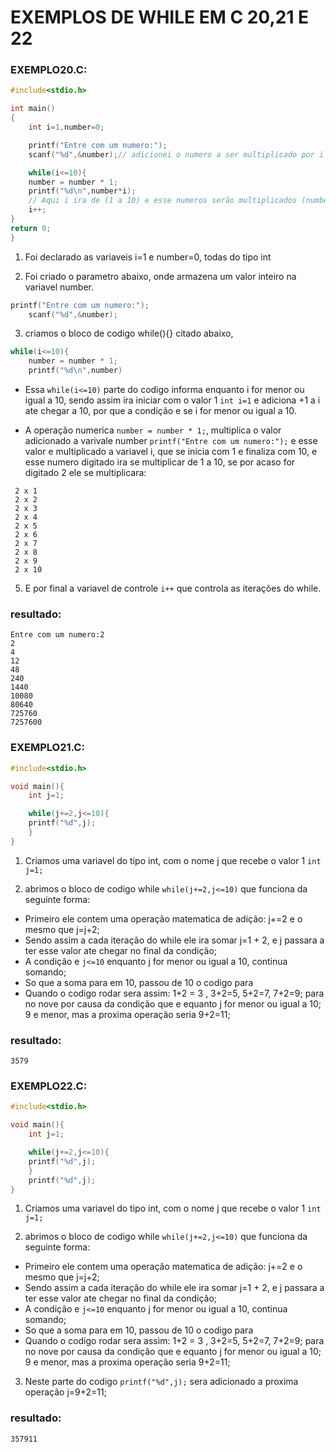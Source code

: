 # EXEMPLOS DE WHILE EM C 20,21 E 22

### EXEMPLO20.C:

```c
#include<stdio.h>

int main()
{
    int i=1,number=0;

    printf("Entre com um numero:");
    scanf("%d",&number);// adicionei o numero a ser multiplicado por i

    while(i<=10){
    number = number * 1;
    printf("%d\n",number*i);
    // Aqui i ira de (1 a 10) e esse numeros serão multiplicados (number = number * 1;) pelo numero digitado acima ate chegar a 10
    i++;
}
return 0;
}

```

1) Foi declarado as variaveis i=1 e number=0, todas do tipo int

2) Foi criado o parametro abaixo, onde armazena um valor inteiro na variavel number.

```c
printf("Entre com um numero:");
    scanf("%d",&number);
```

3) criamos o bloco de codigo while(){} citado abaixo, 

```c
while(i<=10){
    number = number * 1;
    printf("%d\n",number)
```

 * Essa ```while(i<=10)``` parte do codigo informa enquanto i for menor ou igual a 10, sendo assim ira iniciar com o valor 1 ```int i=1``` e adiciona +1 a i ate chegar a 10, por que a condição e se i for menor ou igual a 10.

 * A operação numerica  ```number = number * 1;```, multiplica o valor adicionado a varivale number ```printf("Entre com um numero:");``` e esse valor e multiplicado a variavel i, que se inicia com 1 e finaliza com 10, e esse numero digitado ira se multiplicar de 1 a 10, se por acaso for digitado 2 ele se multiplicara:
```
 2 x 1
 2 x 2
 2 x 3
 2 x 4
 2 x 5
 2 x 6
 2 x 7
 2 x 8
 2 x 9
 2 x 10
```
5) E por final a variavel de controle ```i++``` que controla as iterações do while.

### resultado:
```
Entre com um numero:2
2
4
12
48
240
1440
10080
80640
725760
7257600
```


### EXEMPLO21.C:

```c
#include<stdio.h>

void main(){
    int j=1;

    while(j+=2,j<=10){
    printf("%d",j);
    }
}
```

1) Criamos uma variavel do tipo int, com o nome j que recebe o valor 1 ```int j=1;```

2) abrimos o bloco de codigo while ```while(j+=2,j<=10)``` que funciona da seguinte forma:

* Primeiro ele contem uma operação matematica de adição: j+=2 e o mesmo que j=j+2;
* Sendo assim a cada iteração do while ele ira somar j=1 + 2, e j passara a ter esse valor ate chegar no final da condição;
* A condição e ```j<=10``` enquanto j for menor ou igual a 10, continua somando;
* So que a soma para em 10, passou de 10 o codigo para
* Quando o codigo rodar sera assim: 1+2 = 3 , 3+2=5, 5+2=7, 7+2=9; para no nove por causa da condição que e equanto j for menor ou igual a 10; 9 e menor,
  mas a proxima operação seria 9+2=11;

### resultado:
```
3579
```


### EXEMPLO22.C:

```c
#include<stdio.h>

void main(){
    int j=1;

    while(j+=2,j<=10){
    printf("%d",j);
    }
    printf("%d",j);
}
```

1) Criamos uma variavel do tipo int, com o nome j que recebe o valor 1 ```int j=1;```

2) abrimos o bloco de codigo while ```while(j+=2,j<=10)``` que funciona da seguinte forma:

* Primeiro ele contem uma operação matematica de adição: j+=2 e o mesmo que j=j+2;
* Sendo assim a cada iteração do while ele ira somar j=1 + 2, e j passara a ter esse valor ate chegar no final da condição;
* A condição e ```j<=10``` enquanto j for menor ou igual a 10, continua somando;
* So que a soma para em 10, passou de 10 o codigo para
* Quando o codigo rodar sera assim: 1+2 = 3 , 3+2=5, 5+2=7, 7+2=9; para no nove por causa da condição que e equanto j for menor ou igual a 10; 9 e menor,
  mas a proxima operação seria 9+2=11;

3) Neste parte do codigo ```printf("%d",j);``` sera adicionado a proxima operação  j=9+2=11;

### resultado:
```
357911
```